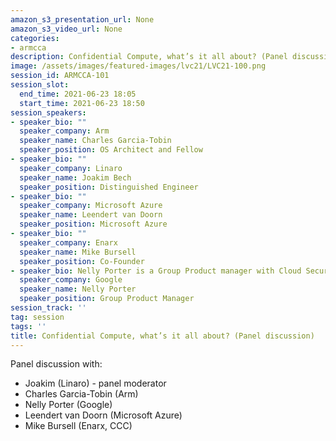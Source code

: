 ```yaml
---
amazon_s3_presentation_url: None
amazon_s3_video_url: None
categories:
- armcca
description: Confidential Compute, what’s it all about? (Panel discussion)
image: /assets/images/featured-images/lvc21/LVC21-100.png
session_id: ARMCCA-101
session_slot:
  end_time: 2021-06-23 18:05
  start_time: 2021-06-23 18:50
session_speakers:
- speaker_bio: ""
  speaker_company: Arm
  speaker_name: Charles Garcia-Tobin
  speaker_position: OS Architect and Fellow
- speaker_bio: ""
  speaker_company: Linaro
  speaker_name: Joakim Bech
  speaker_position: Distinguished Engineer
- speaker_bio: ""
  speaker_company: Microsoft Azure
  speaker_name: Leendert van Doorn
  speaker_position: Microsoft Azure
- speaker_bio: ""
  speaker_company: Enarx
  speaker_name: Mike Bursell
  speaker_position: Co-Founder
- speaker_bio: Nelly Porter is a Group Product manager with Cloud Security, leading the Confidential Computing and Data Protection in Google Cloud. Nelly has over 10+ years experience in platform and virtualization security, PKI, crypto, authentication and authorization field. She is working on multiple areas in Google, from root of trust, Titan, to the Confidential Computing and end-to-end data protection, has 25 patents and defensive publications. Prior to working at Google, Nelly spent some time working in Microsoft in the virtualization and security space, HP Labs advancing clustering story, and Israel as a firmware and kernel eng. She has two sons, both are in the CS field, and … one of them is googler.
  speaker_company: Google
  speaker_name: Nelly Porter
  speaker_position: Group Product Manager
session_track: ''
tag: session
tags: ''
title: Confidential Compute, what’s it all about? (Panel discussion)
---
```

Panel discussion with:
- Joakim (Linaro) - panel moderator
- Charles Garcia-Tobin (Arm)
- Nelly Porter (Google)
- Leendert van Doorn (Microsoft Azure)
- Mike Bursell (Enarx, CCC)